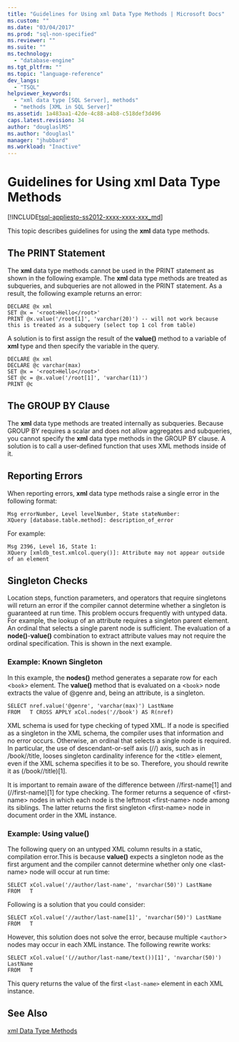 ```yaml
---
title: "Guidelines for Using xml Data Type Methods | Microsoft Docs"
ms.custom: ""
ms.date: "03/04/2017"
ms.prod: "sql-non-specified"
ms.reviewer: ""
ms.suite: ""
ms.technology: 
  - "database-engine"
ms.tgt_pltfrm: ""
ms.topic: "language-reference"
dev_langs: 
  - "TSQL"
helpviewer_keywords: 
  - "xml data type [SQL Server], methods"
  - "methods [XML in SQL Server]"
ms.assetid: 1a483aa1-42de-4c88-a4b8-c518def3d496
caps.latest.revision: 34
author: "douglaslMS"
ms.author: "douglasl"
manager: "jhubbard"
ms.workload: "Inactive"
---
```

# Guidelines for Using xml Data Type Methods
[!INCLUDE[tsql-appliesto-ss2012-xxxx-xxxx-xxx_md](../../includes/tsql-appliesto-ss2012-xxxx-xxxx-xxx-md.md)]

  This topic describes guidelines for using the **xml** data type methods.  
  
## The PRINT Statement  
 The **xml** data type methods cannot be used in the PRINT statement as shown in the following example. The **xml** data type methods are treated as subqueries, and subqueries are not allowed in the PRINT statement. As a result, the following example returns an error:  
  
```  
DECLARE @x xml  
SET @x = '<root>Hello</root>'  
PRINT @x.value('/root[1]', 'varchar(20)') -- will not work because this is treated as a subquery (select top 1 col from table)   
```  
  
 A solution is to first assign the result of the **value()** method to a variable of **xml** type and then specify the variable in the query.  
  
```  
DECLARE @x xml  
DECLARE @c varchar(max)  
SET @x = '<root>Hello</root>'  
SET @c = @x.value('/root[1]', 'varchar(11)')  
PRINT @c                                                        
```  
  
## The GROUP BY Clause  
 The **xml** data type methods are treated internally as subqueries. Because GROUP BY requires a scalar and does not allow aggregates and subqueries, you cannot specify the **xml** data type methods in the GROUP BY clause. A solution is to call a user-defined function that uses XML methods inside of it.  
  
## Reporting Errors  
 When reporting errors, **xml** data type methods raise a single error in the following format:  
  
```  
Msg errorNumber, Level levelNumber, State stateNumber:  
XQuery [database.table.method]: description_of_error  
```  
  
 For example:  
  
```  
Msg 2396, Level 16, State 1:  
XQuery [xmldb_test.xmlcol.query()]: Attribute may not appear outside of an element  
```  
  
## Singleton Checks  
 Location steps, function parameters, and operators that require singletons will return an error if the compiler cannot determine whether a singleton is guaranteed at run time. This problem occurs frequently with untyped data. For example, the lookup of an attribute requires a singleton parent element. An ordinal that selects a single parent node is sufficient. The evaluation of a **node()**-**value()** combination to extract attribute values may not require the ordinal specification. This is shown in the next example.  
  
### Example: Known Singleton  
 In this example, the **nodes()** method generates a separate row for each <`book`> element. The **value()** method that is evaluated on a <`book`> node extracts the value of @genre and, being an attribute, is a singleton.  
  
```  
SELECT nref.value('@genre', 'varchar(max)') LastName  
FROM   T CROSS APPLY xCol.nodes('//book') AS R(nref)  
```  
  
 XML schema is used for type checking of typed XML. If a node is specified as a singleton in the XML schema, the compiler uses that information and no error occurs. Otherwise, an ordinal that selects a single node is required. In particular, the use of descendant-or-self axis (//) axis, such as in /book//title, looses singleton cardinality inference for the \<title> element, even if the XML schema specifies it to be so. Therefore, you should rewrite it as (/book//title)[1].  
  
 It is important to remain aware of the difference between //first-name[1] and (//first-name)[1] for type checking. The former returns a sequence of \<first-name> nodes in which each node is the leftmost \<first-name> node among its siblings. The latter returns the first singleton \<first-name> node in document order in the XML instance.  
  
### Example: Using value()  
 The following query on an untyped XML column results in a static, compilation error.This is because **value()** expects a singleton node as the first argument and the compiler cannot determine whether only one \<last-name> node will occur at run time:  
  
```  
SELECT xCol.value('//author/last-name', 'nvarchar(50)') LastName  
FROM   T  
```  
  
 Following is a solution that you could consider:  
  
```  
SELECT xCol.value('//author/last-name[1]', 'nvarchar(50)') LastName  
FROM   T  
```  
  
 However, this solution does not solve the error, because multiple <`author`> nodes may occur in each XML instance. The following rewrite works:  
  
```  
SELECT xCol.value('(//author/last-name/text())[1]', 'nvarchar(50)') LastName  
FROM   T  
```  
  
 This query returns the value of the first `<last-name>` element in each XML instance.  
  
## See Also  
 [xml Data Type Methods](../../t-sql/xml/xml-data-type-methods.md)  
  
  
